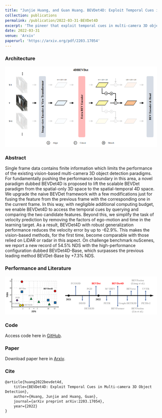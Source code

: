 ```yaml
---
title: "Junjie Huang, and Guan Huang. BEVDet4D: Exploit Temporal Cues in Multi-camera 3D Object Detection. arXiv:2203.17054, 2022."
collection: publications
permalink: /publication/2022-03-31-BEVDet4D
excerpt: 'The pineer that exploit temporal cues in multi-camera 3D object detection'
date: 2022-03-31
venue: 'Arxiv'
paperurl: 'https://arxiv.org/pdf/2203.17054'
---
```


### Architecture

![Illustrating the architecture of the proposed BEVDet4D](../images/bevdet4d-architecture.png)


### Abstract
Single frame data contains finite information which limits the performance of the existing vision-based multi-camera 3D object detection paradigms. For fundamentally pushing the performance boundary in this area, a novel paradigm dubbed BEVDet4D is proposed to lift the scalable BEVDet paradigm from the spatial-only 3D space to the spatial-temporal 4D space. We upgrade the naive BEVDet framework with a few modifications just for fusing the feature from the previous frame with the corresponding one in the current frame. In this way, with negligible additional computing budget, we enable BEVDet4D to access the temporal cues by querying and comparing the two candidate features. Beyond this, we simplify the task of velocity prediction by removing the factors of ego-motion and time in the learning target. As a result, BEVDet4D with robust generalization performance reduces the velocity error by up to -62.9%. This makes the vision-based methods, for the first time, become comparable with those relied on LiDAR or radar in this aspect. On challenge benchmark nuScenes, we report a new record of 54.5% NDS with the high-performance configuration dubbed BEVDet4D-Base, which surpasses the previous leading method BEVDet-Base by +7.3% NDS. 

### Performance and  Literature

![Illustrating the performance of the proposed BEVDet4D on the nuScenes val set](../images/bevdet4d-nds-fps.png)


### Code
Access code here in [GitHub](https://github.com/HuangJunJie2017/BEVDet).

### Paper
Download paper here in [Arxiv](https://arxiv.org/pdf/2203.17054.pdf).

### Cite
```
@article{huang2022bevdet4d,
    title={BEVDet4D: Exploit Temporal Cues in Multi-camera 3D Object Detection},
    author={Huang, Junjie and Huang, Guan},
    journal={arXiv preprint arXiv:2203.17054},
    year={2022}
}
```
